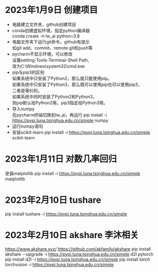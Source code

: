 # 2023年1月9日 创建项目
+ 电脑建立文件夹，github创建项目
+ conda创建虚拟环境，指定python编译器  
conda create -n lw_ai python=3.8
+ 电脑文件夹下运行git命令，github有提示  
如git add、commit、remote git和push等
+ pycharm不显示环境，可以修改  
设置setting-Tools-Terminal-Shell Path,  
改为C:\Windows\system32\cmd.exe
+ pip与pip3的区别  
如果系统中只安装了Python2，那么就只能使用pip。  
如果系统中只安装了Python3，那么既可以使用pip也可以使用pip3，  
二者是等价的。  
如果系统中同时安装了Python2和Python3，  
则pip默认给Python2用，pip3指定给Python3用。
+ 导入numpy  
在pycharm终端切换到lw_ai，再运行 
pip install -i https://pypi.tuna.tsinghua.edu.cn/simple numpy
+ 运行numpy语句
+ 安装scikit-learn
pip install -i https://pypi.tuna.tsinghua.edu.cn/simple scikit-learn

# 2023年1月11日 对数几率回归
安装matplotlib 
pip install -i https://pypi.tuna.tsinghua.edu.cn/simple matplotlib

# 2023年2月10日 tushare
pip install tushare -i https://pypi.tuna.tsinghua.edu.cn/simple

# 2023年2月10日 akshare 李沐相关
https://www.akshare.xyz/ 
https://github.com/akfamily/akshare
pip install akshare --upgrade -i https://pypi.tuna.tsinghua.edu.cn/simple
d2l pytorch
pip install d2l -i https://pypi.tuna.tsinghua.edu.cn/simple
pip install torch torchvision -i https://pypi.tuna.tsinghua.edu.cn/simple